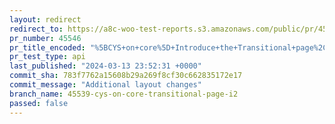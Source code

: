 ```yaml
---
layout: redirect
redirect_to: https://a8c-woo-test-reports.s3.amazonaws.com/public/pr/45546/api/index.html
pr_number: 45546
pr_title_encoded: "%5BCYS+on+core%5D+Introduce+the+Transitional+page%2C+i2"
pr_test_type: api
last_published: "2024-03-13 23:52:31 +0000"
commit_sha: 783f7762a15608b29a269f8cf30c662835172e17
commit_message: "Additional layout changes"
branch_name: 45539-cys-on-core-transitional-page-i2
passed: false
---
```

